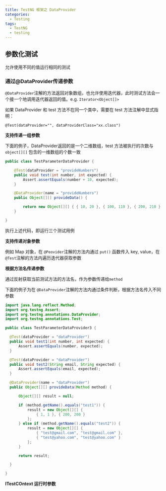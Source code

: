 ```yaml
---
title: TestNG 框架之 DataProvider
categories: 
  - Testing
tags: 
  - TestNG
  - testing
---
```


## 参数化测试

允许使用不同的值运行相同的测试

### 通过@DataProvider传递参数

`@DataProvider`注解的方法返回对象数组，也允许使用迭代器，此时测试方法会一个接一个地调用迭代器返回的值。e.g. `Iterator<Object[]>`

如果 DataProvider 和 test 方法不在同一个类中，需要在 test 方法注解中显式指明：

`@Test(dataProvider="", dataProviderClass="xx.class")`

**支持传递一组参数**

下面的例子，DataProvider返回的是一个二维数组，test 方法被执行的次数与 `object[][]` 包含的一维数组的个数一致

```java
public class TestParameterDataProvider {

    @Test(dataProvider = "provideNumbers")
    public void test(int number, int expected) {
        Assert.assertEquals(number + 10, expected);
    }

    @DataProvider(name = "provideNumbers")
    public Object[][] provideData() {

        return new Object[][] { { 10, 20 }, { 100, 110 }, { 200, 210 } };
    }

}
```

执行上述代码，即运行三个测试用例

**支持传递对象参数**

例如 Map 对象，在 `@Peovider`注解的方法内通过 `put()` 函数传入 key, value，在 `@Test`注解的方法内遍历迭代器获取参数

**根据方法名传递参数**

通过反射获取当前测试方法的方法名，作为参数传递给`method`

下面的例子为在 `@DataProvider`注解的方法内通过条件判断，根据方法名传入不同参数

  ```java
import java.lang.reflect.Method;
import org.testng.Assert;
import org.testng.annotations.DataProvider;
import org.testng.annotations.Test;

public class TestParameterDataProvider3 {

    @Test(dataProvider = "dataProvider")
    public void test1(int number, int expected) {
        Assert.assertEquals(number, expected);
    }

    @Test(dataProvider = "dataProvider")
    public void test2(String email, String expected) {
        Assert.assertEquals(email, expected);
    }

    @DataProvider(name = "dataProvider")
    public Object[][] provideData(Method method) {

        Object[][] result = null;

        if (method.getName().equals("test1")) {
            result = new Object[][] {
                { 1, 1 }, { 200, 200 }
            };
        } else if (method.getName().equals("test2")) {
            result = new Object[][] {
                { "test@gmail.com", "test@gmail.com" },
                { "test@yahoo.com", "test@yahoo.com" }
            };
        }

        return result;

    }

}
  ```
  
  **ITestCOntext 运行时参数**
  
  